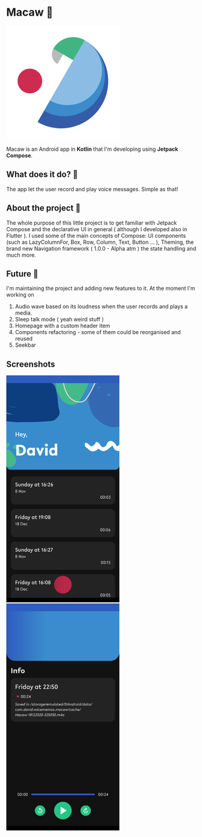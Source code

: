 # Macaw 🦜

<img src="https://github.com/davidmarinangeli/Macaw/blob/master/app/src/main/ic_launcher-playstore.png?raw=true" width="300" alignment="center" />

Macaw is an Android app in **Kotlin** that I'm developing using **Jetpack Compose**.

## What does it do? 🤔

The app let the user record and play voice messages. Simple as that!

## About the project 🎨

The whole purpose of this little project is to get familiar with Jetpack Compose and the declarative UI in general ( although I developed also in Flutter ). I used some
of the main concepts of Compose: UI components (such as LazyColumnFor, Box, Row, Column, Text, Button ... ), Theming, the brand new Navigation framework ( 1.0.0 - Alpha atm )
the state handling and much more.

## Future 📶

I'm maintaining the project and adding new features to it. At the moment I'm working on
1. Audio wave based on its loudness when the user records and plays a media.
2. Sleep talk mode ( yeah weird stuff )
3. Homepage with a custom header item
4. Components refactoring - some of them could be reorganised and reused
5. Seekbar

## Screenshots



<img src="https://raw.githubusercontent.com/davidmarinangeli/Macaw/master/macaw_1.png" width="300" alignment="center" />    <img src="https://raw.githubusercontent.com/davidmarinangeli/Macaw/master/macaw_2.png" width="300" alignment="center" />
